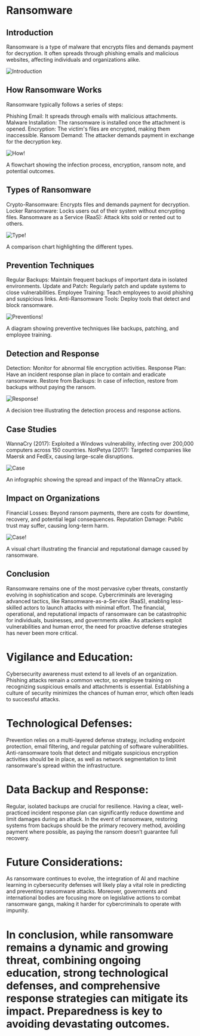 # Ransomware


## Introduction
Ransomware is a type of malware that encrypts files and demands payment for decryption. It often spreads through phishing emails and malicious websites, affecting individuals and organizations alike.

![Introduction](https://i.imgur.com/UnzI8xq.jpeg)

## How Ransomware Works
Ransomware typically follows a series of steps:

Phishing Email: It spreads through emails with malicious attachments.
Malware Installation: The ransomware is installed once the attachment is opened.
Encryption: The victim's files are encrypted, making them inaccessible.
Ransom Demand: The attacker demands payment in exchange for the decryption key.

![How!](https://i.imgur.com/jF5UP1q.jpeg)

A flowchart showing the infection process, encryption, ransom note, and potential outcomes.

## Types of Ransomware
Crypto-Ransomware: Encrypts files and demands payment for decryption.
Locker Ransomware: Locks users out of their system without encrypting files.
Ransomware as a Service (RaaS): Attack kits sold or rented out to others.

![Type!](https://i.imgur.com/AvxG5bV.jpeg)

A comparison chart highlighting the different types.

## Prevention Techniques
Regular Backups: Maintain frequent backups of important data in isolated environments.
Update and Patch: Regularly patch and update systems to close vulnerabilities.
Employee Training: Teach employees to avoid phishing and suspicious links.
Anti-Ransomware Tools: Deploy tools that detect and block ransomware.

![Preventions!](https://i.imgur.com/EOxJoEA.jpeg)

A diagram showing preventive techniques like backups, patching, and employee training.

## Detection and Response
Detection: Monitor for abnormal file encryption activities.
Response Plan: Have an incident response plan in place to contain and eradicate ransomware.
Restore from Backups: In case of infection, restore from backups without paying the ransom.

![Response!](https://i.imgur.com/fEEP7BW.jpeg)

A decision tree illustrating the detection process and response actions.

## Case Studies
WannaCry (2017): Exploited a Windows vulnerability, infecting over 200,000 computers across 150 countries.
NotPetya (2017): Targeted companies like Maersk and FedEx, causing large-scale disruptions.

![Case](https://i.imgur.com/uhkA2v2.jpeg)

An infographic showing the spread and impact of the WannaCry attack.

## Impact on Organizations
Financial Losses: Beyond ransom payments, there are costs for downtime, recovery, and potential legal consequences.
Reputation Damage: Public trust may suffer, causing long-term harm.

![Case!](https://i.imgur.com/8AerZp8.jpeg)

A visual chart illustrating the financial and reputational damage caused by ransomware.

## Conclusion
Ransomware remains one of the most pervasive cyber threats, constantly evolving in sophistication and scope. Cybercriminals are leveraging advanced tactics, like Ransomware-as-a-Service (RaaS), enabling less-skilled actors to launch attacks with minimal effort. The financial, operational, and reputational impacts of ransomware can be catastrophic for individuals, businesses, and governments alike. As attackers exploit vulnerabilities and human error, the need for proactive defense strategies has never been more critical.

# Vigilance and Education: 
Cybersecurity awareness must extend to all levels of an organization. Phishing attacks remain a common vector, so employee training on recognizing suspicious emails and attachments is essential. Establishing a culture of security minimizes the chances of human error, which often leads to successful attacks.

# Technological Defenses: 
Prevention relies on a multi-layered defense strategy, including endpoint protection, email filtering, and regular patching of software vulnerabilities. Anti-ransomware tools that detect and mitigate suspicious encryption activities should be in place, as well as network segmentation to limit ransomware's spread within the infrastructure.

# Data Backup and Response: 
Regular, isolated backups are crucial for resilience. Having a clear, well-practiced incident response plan can significantly reduce downtime and limit damages during an attack. In the event of ransomware, restoring systems from backups should be the primary recovery method, avoiding payment where possible, as paying the ransom doesn’t guarantee full recovery.

# Future Considerations: 
As ransomware continues to evolve, the integration of AI and machine learning in cybersecurity defenses will likely play a vital role in predicting and preventing ransomware attacks. Moreover, governments and international bodies are focusing more on legislative actions to combat ransomware gangs, making it harder for cybercriminals to operate with impunity.

# In conclusion, while ransomware remains a dynamic and growing threat, combining ongoing education, strong technological defenses, and comprehensive response strategies can mitigate its impact. Preparedness is key to avoiding devastating outcomes.
